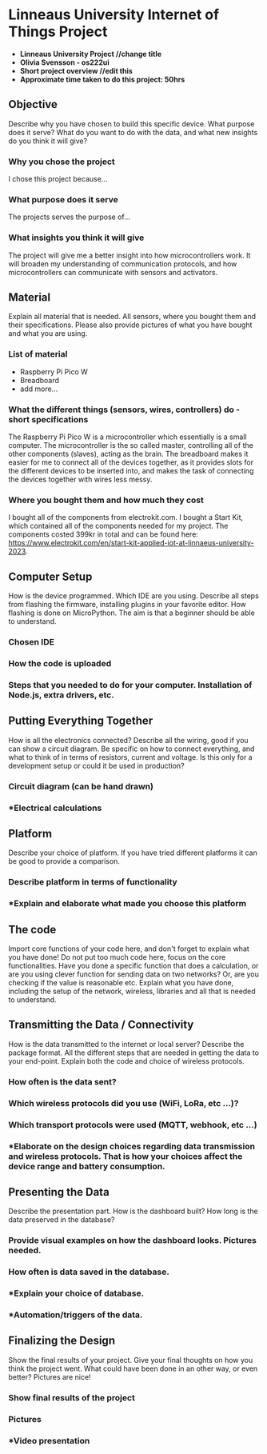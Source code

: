 # Linneaus University Internet of Things Project

+ **Linneaus University Project //change title**
+ **Olivia Svensson - os222ui**
+ **Short project overview //edit this**
+ **Approximate time taken to do this project: 50hrs**


## Objective
Describe why you have chosen to build this specific device. What purpose does it serve? What do you want to do with the data, and what new insights do you think it will give?
### Why you chose the project
I chose this project because...
### What purpose does it serve
The projects serves the purpose of...
### What insights you think it will give
The project will give me a better insight into how microcontrollers work. It will broaden my understanding of communication protocols, and how microcontrollers can communicate with sensors and activators.

## Material 
Explain all material that is needed. All sensors, where you bought them and their specifications. Please also provide pictures of what you have bought and what you are using.
### List of material
+ Raspberry Pi Pico W
+ Breadboard
+ add more...
### What the different things (sensors, wires, controllers) do - short specifications
The Raspberry Pi Pico W is a microcontroller which essentially is a small computer. The microcontroller is the so called master, controlling all of the other components (slaves), acting as the brain. The breadboard makes it easier for me to connect all of the devices together, as it provides slots for the different devices to be inserted into, and makes the task of connecting the devices together with wires less messy. 
### Where you bought them and how much they cost
I bought all of the components from electrokit.com. I bought a Start Kit, which contained all of the components needed for my project. The components costed 399kr in total and can be found here: https://www.electrokit.com/en/start-kit-applied-iot-at-linnaeus-university-2023.

## Computer Setup 
How is the device programmed. Which IDE are you using. Describe all steps from flashing the firmware, installing plugins in your favorite editor. How flashing is done on MicroPython. The aim is that a beginner should be able to understand.
### Chosen IDE
### How the code is uploaded
### Steps that you needed to do for your computer. Installation of Node.js, extra drivers, etc.

## Putting Everything Together
How is all the electronics connected? Describe all the wiring, good if you can show a circuit diagram. Be specific on how to connect everything, and what to think of in terms of resistors, current and voltage. Is this only for a development setup or could it be used in production?
### Circuit diagram (can be hand drawn)
### *Electrical calculations

## Platform
Describe your choice of platform. If you have tried different platforms it can be good to provide a comparison.
### Describe platform in terms of functionality
### *Explain and elaborate what made you choose this platform

## The code
Import core functions of your code here, and don't forget to explain what you have done! Do not put too much code here, focus on the core functionalities. Have you done a specific function that does a calculation, or are you using clever function for sending data on two networks? Or, are you checking if the value is reasonable etc. Explain what you have done, including the setup of the network, wireless, libraries and all that is needed to understand.

## Transmitting the Data / Connectivity
How is the data transmitted to the internet or local server? Describe the package format. All the different steps that are needed in getting the data to your end-point. Explain both the code and choice of wireless protocols.
### How often is the data sent?
### Which wireless protocols did you use (WiFi, LoRa, etc …)?
### Which transport protocols were used (MQTT, webhook, etc …)
### *Elaborate on the design choices regarding data transmission and wireless protocols. That is how your choices affect the device range and battery consumption.

## Presenting the Data
Describe the presentation part. How is the dashboard built? How long is the data preserved in the database?
### Provide visual examples on how the dashboard looks. Pictures needed.
### How often is data saved in the database.
### *Explain your choice of database.
### *Automation/triggers of the data.

## Finalizing the Design
Show the final results of your project. Give your final thoughts on how you think the project went. What could have been done in an other way, or even better? Pictures are nice!
### Show final results of the project
### Pictures
### *Video presentation
